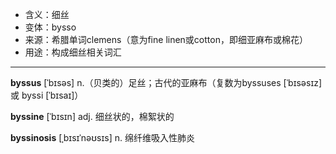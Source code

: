 - <span class="definition">含义：细丝</span>
- <span class="definition">变体：bysso</span>
- <span class="definition">来源：希腊单词clemens（意为fine linen或cotton，即细亚麻布或棉花）</span>
- <span class="definition">用途：构成细丝相关词汇</span>

---

<span class="vocabulary">**byssus**</span> [ˈbɪsəs] n.（贝类的）足丝；古代的亚麻布（复数为byssuses [ˈbɪsəsɪz]或 byssi [ˈbɪsaɪ]）

<span class="vocabulary">**byssine**</span> [ˈbɪsɪn] adj. 细丝状的，棉絮状的

<span class="vocabulary">**byssinosis**</span> [ˌbɪsɪˈnəʊsɪs] n. 绵纤维吸入性肺炎
